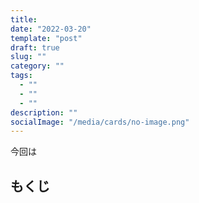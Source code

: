 ```yaml
---
title: 
date: "2022-03-20"
template: "post"
draft: true
slug: ""
category: ""
tags:
  - ""
  - ""
  - ""
description: ""
socialImage: "/media/cards/no-image.png"
---
```



今回は

<!-- omit in toc -->

## もくじ



